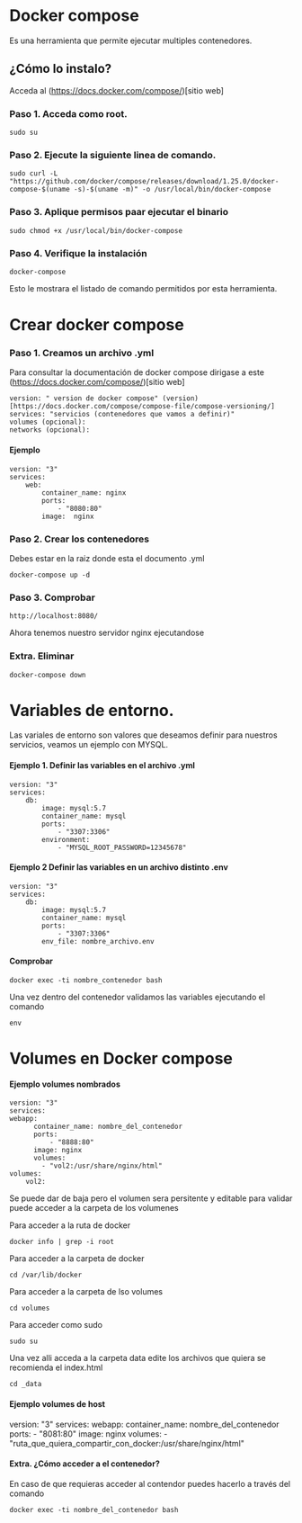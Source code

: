 # Docker compose
Es una herramienta que permite ejecutar multiples contenedores.

## ¿Cómo lo instalo?
	
Acceda al (https://docs.docker.com/compose/)[sitio web]

### Paso 1. Acceda como root.

	sudo su 

### Paso 2. Ejecute la siguiente linea de comando.

	sudo curl -L "https://github.com/docker/compose/releases/download/1.25.0/docker-compose-$(uname -s)-$(uname -m)" -o /usr/local/bin/docker-compose

### Paso 3. Aplique permisos paar ejecutar el binario

	sudo chmod +x /usr/local/bin/docker-compose

### Paso 4. Verifique la instalación

	docker-compose

Esto le mostrara el listado de comando permitidos por esta herramienta.


# Crear docker compose

### Paso 1. Creamos un archivo .yml 

Para consultar la documentación de docker compose dirigase a este (https://docs.docker.com/compose/)[sitio web]

	version: " version de docker compose" (version)[https://docs.docker.com/compose/compose-file/compose-versioning/]
	services: "servicios (contenedores que vamos a definir)"
    volumes (opcional):
    networks (opcional):

#### Ejemplo 
	
	version: "3"
	services: 
    	web:
      		container_name: nginx
      		ports: 
          		- "8080:80"
      		image:  nginx  

### Paso 2. Crear los contenedores 
Debes estar en la raiz donde esta el documento .yml

	docker-compose up -d

### Paso 3. Comprobar 
	
	http://localhost:8080/

Ahora tenemos nuestro servidor nginx ejecutandose

### Extra. Eliminar

	docker-compose down	

# Variables de entorno.
 
Las variales de entorno son valores que deseamos definir para nuestros servicios, veamos un ejemplo con MYSQL.

#### Ejemplo 1. Definir las variables en el archivo .yml

	version: "3"
	services: 
    	db:
      		image: mysql:5.7
      		container_name: mysql
      		ports:
         		- "3307:3306"
      		environment:
        		- "MYSQL_ROOT_PASSWORD=12345678"
#### Ejemplo 2 Definir las variables en un archivo distinto .env
	
	version: "3"
	services: 
    	db:
      		image: mysql:5.7
      		container_name: mysql
      		ports:
         		- "3307:3306"
      		env_file: nombre_archivo.env
        
#### Comprobar 

	docker exec -ti nombre_contenedor bash	

Una vez dentro del contenedor validamos las variables ejecutando el comando
	
	env	

	
# Volumes en Docker compose

#### Ejemplo volumes nombrados
	
	version: "3"
	services: 
    webapp:
	      container_name: nombre_del_contenedor
	      ports: 
	          - "8888:80"
	      image: nginx
	      volumes: 
	        - "vol2:/usr/share/nginx/html"
	volumes:
	    vol2:

Se puede dar de baja pero el volumen sera persitente y editable para validar puede acceder a la carpeta de los volumenes 

Para acceder a la ruta de docker

	docker info | grep -i root

Para acceder a la carpeta de docker

	cd /var/lib/docker

Para acceder a la carpeta de lso volumes

	cd volumes

Para acceder como sudo
	
	sudo su

Una vez alli acceda a la carpeta  data edite los archivos que quiera se recomienda el index.html

	cd _data


#### Ejemplo volumes de host

version: "3"
services: 
    webapp:
      container_name: nombre_del_contenedor
      ports: 
          - "8081:80"
      image: nginx
      volumes: 
        - "ruta_que_quiera_compartir_con_docker:/usr/share/nginx/html"

#### Extra. ¿Cómo acceder a el contenedor?
En caso de que requieras acceder al contendor puedes hacerlo a través del comando 
	
	docker exec -ti nombre_del_contenedor bash



